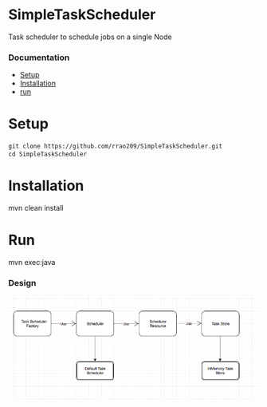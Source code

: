 # SimpleTaskScheduler
Task scheduler to schedule jobs on a single Node

### Documentation
- [Setup](#setup)
- [Installation](#installation)
- [run](#run)

# Setup
```
git clone https://github.com/rrao209/SimpleTaskScheduler.git
cd SimpleTaskScheduler

```

# Installation
mvn clean install

# Run
mvn exec:java

### Design

<p align="center">
  <img src="https://github.com/rrao209/SimpleTaskScheduler/blob/master/design.png">
  <br/>
</p>

